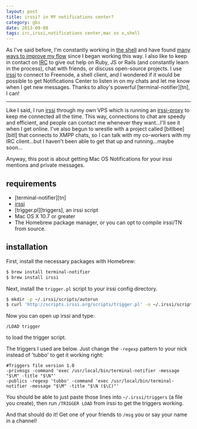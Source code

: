 ```yaml
---
layout: post
title: irssi? in MY notifications center?
category: gbs
date: 2013-09-08
tags: irc,irssi,notifications center,mac os x,shell
---
```


As I've said before, I'm constantly working in [the shell][zsh] and have
found [many ways to improve my flow][dots] since I began working
this way. I also like to keep in contact on [IRC][freenode] to give out
help on Ruby, JS or Rails (and constantly learn in the process), chat
with friends, or discuss open-source projects. I use [irssi][irssi] to
connect to Freenode, a shell client, and I wondered if it would be
possible to get Notifications Center to listen in on my chats and let me
know when I get new messages. Thanks to alloy's powerful
[terminal-notifier][tn], I can!

* * *

Like I said, I run [irssi][irssi] through my own VPS which is running an
[irssi-proxy][proxy] to keep me connected all the time. This way,
connections to chat are speedy and efficient, and people can contact me
whenever they want...I'll see it when I get online. I've also begun to
wrestle with a project called [bitlbee][bitl] that connects to XMPP
chats, so I can talk with my co-workers with my IRC client...but I
haven't been able to get that up and running...maybe soon...

Anyway, this post is about getting Mac OS Notifications for your irssi
mentions and private messages.

## requirements

- [terminal-notifier][tn]
- [irssi][irssi]
- [trigger.pl][triggers], an irssi script
- Mac OS X 10.7 or greater
- The Homebrew package manager, or you can opt to compile irssi/TN from
  source.

## installation

First, install the necessary packages with Homebrew:

```bash
$ brew install terminal-notifier
$ brew install irssi
```

Next, install the `trigger.pl` script to your irssi config directory.

```bash
$ mkdir -p ~/.irssi/scripts/autorun
$ curl 'http://scripts.irssi.org/scripts/trigger.pl' -o ~/.irssi/scripts/autorun/trigger.pl
```

Now you can open up irssi and type:

```
/LOAD trigger
```

to load the trigger script.

The triggers I used are below. Just change the `-regexp` pattern to
your nick instead of 'tubbo' to get it working right:

```
#Triggers file version 1.0
-privmsgs -command 'exec /usr/local/bin/terminal-notifier -message "$\M" -title "$\N"' 
-publics -regexp 'tubbo' -command 'exec /usr/local/bin/terminal-notifier -message "$\M" -title "$\N ($\C)"' 
```

You should be able to just paste those lines into `~/.irssi/triggers` (a
file you create), then run `/TRIGGER LOAD` from irssi to get the
triggers working.

And that should do it! Get one of your friends to `/msg` you or say your
name in a channel!

[zsh]: http://zsh.org
[dots]: http://github.com/tubbo/dots
[freenode]: http://freenode.org
[irssi]: http://irssi.org
[proxy]: http://irssi.org/documentation/proxy
